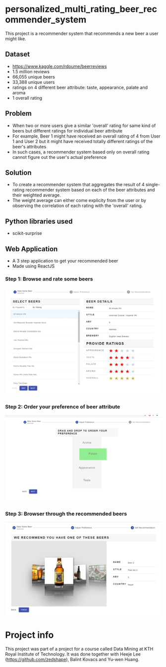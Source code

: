 # personalized_multi_rating_beer_recommender_system

This project is a recommender system that recommends a new beer a user might like.

## Dataset

- https://www.kaggle.com/rdoume/beerreviews
- 1.5 million reviews
- 66,055 unique beers
- 33,388 unique users
- ratings on 4 different beer attribute: taste, appearance, palate and aroma
- 1 overall rating

## Problem

- When two or more users give a similar 'overall' rating for same kind of beers but different ratings for individual beer attribute
- For example, Beer 1 might have received an overall rating of 4 from User 1 and User 2 but it might have received totally different ratings of the beer's attributes
- In such cases, a recommender system based only on overall rating cannot figure out the user's actual preference

## Solution

- To create a recommender system that aggregates the result of 4 single-rating recommender system based on each of the beer attributes and their weighted average.
- The weight average can either come explicity from the user or by observing the correlation of each rating with the 'overall' rating.

## Python libraries used

- scikit-surprise

## Web Application

- A 3 step application to get your recommended beer
- Made using ReactJS

### Step 1: Browse and rate some beers

![Step 1](./screenshots/screenshot1.jpg)

### Step 2: Order your preference of beer attribute

![Step 2](./screenshots/screenshot2.png)

### Step 3: Browser through the recommended beers

![Step 3](./screenshots/screenshot3.jpg)


# Project info
This project was part of a project for a course called Data Mining at KTH Royal Institute of Technology. It was done together with Heeje Lee (https://github.com/zedshape), Balint Kovacs and Yu-wen Huang.
